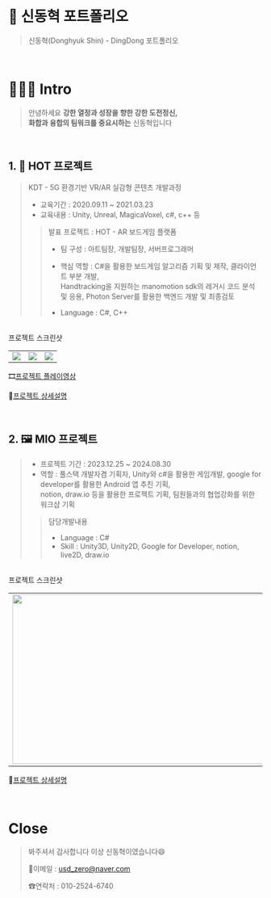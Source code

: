 # 🎁 신동혁 포트폴리오

> 신동혁(Donghyuk Shin) - DingDong 포트폴리오

<br/>

# 👨🏻‍💻 Intro

> 안녕하세요 **강한 열정과 성장을 향한 강한 도전정신,<br /> 화합과 융합의 팀워크를 중요시하는** 신동혁입니다
 
<br />

## 1. 🎪 HOT 프로젝트
> KDT - 5G 환경기반 VR/AR 실감형 콘텐츠 개발과정
> 
> - 교육기간 : 2020.09.11 ~ 2021.03.23
> - 교육내용 : Unity, Unreal, MagicaVoxel, c#, c++ 등
>
>> 발표 프로젝트 : HOT - AR 보드게임 플랫폼
>> 
>> - 팀 구성 : 아트팀장, 개발팀장, 서버프로그래머
>> 
>> - 핵심 역할 : C#을 활용한 보드게임 알고리즘 기획 및 제작, 클라이언트 부분 개발,<br /> Handtracking을 지원하는 manomotion sdk의 레거시 코드 분석 및 응용, Photon Server를 활용한 백엔드 개발 및 최종검토
>> 
>> - Language : C#, C++
<br />
프로젝트 스크린샷
<br />
<table>
 <tr>
  <td><img src="https://github.com/user-attachments/assets/3cef9a05-4190-4166-bb13-b9632b8cb6d7"></td>
  <td><img src="https://github.com/user-attachments/assets/57633fb9-7ee7-4798-a955-098699d49da9"></td>
  <td><img src="https://github.com/user-attachments/assets/1f01c48c-5174-44fd-bc18-50b8a5ae0832"></td>
 </tr>
</table>

🎞[프로젝트 플레이영상](https://www.youtube.com/watch?v=iOQJeQmtkO0)
 
📁[프로젝트 상세설명](https://github.com/bolpen96/HOTproject/tree/main)

<br />

## 2. 🖼 MIO 프로젝트

> - 프로젝트 기간 : 2023.12.25 ~ 2024.08.30 
> - 역할 : 풀스택 개발자겸 기획자, Unity와 c#을 활용한 게임개발, google for developer를 활용한 Android 앱 추친 기획, <br /> notion, draw.io 등을 활용한 프로젝트 기획, 팀원들과의 협업강화를 위한 워크샵 기획
> 
>> 담당개발내용
>> - Language : C#
>> - Skill : Unity3D, Unity2D, Google for Developer, notion, live2D, draw.io
<br />
프로젝트 스크린샷
<br />
<table>
 <tr>
  <td><img src="https://github.com/user-attachments/assets/d4e825fe-6a73-4165-8cee-82564891772b" width="640" height="336"></td>
  <td><img src="https://github.com/user-attachments/assets/0fdd2d8e-12c1-44fb-87a4-d6eb34c3174a" width="640" height="336"></td>
 </tr>
</table>

 
📁[프로젝트 상세설명](https://github.com/bolpen96/MioProject)

<br />

# Close

> 봐주셔서 감사합니다 이상 신동혁이였습니다😄
> 
> 💌이메일 : usd_zero@naver.com
> 
> ☎연락처 : 010-2524-6740

